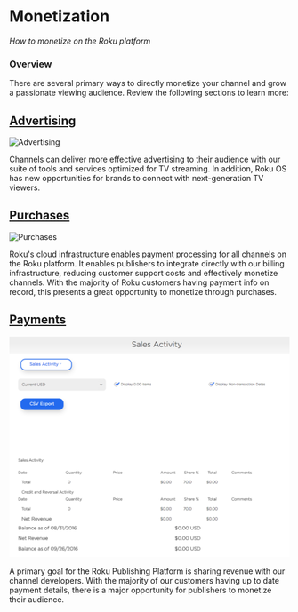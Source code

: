 # Monetization

*How to monetize on the Roku platform*

### Overview
There are several primary ways to directly monetize your channel and grow a passionate viewing audience. Review the following sections to learn more:

## [Advertising](/publish/monetization/advertising.md)

![Advertising](https://image.roku.com/blog/developer/files/2016/02/SceneGraph-Diagrams__OverhangPanel_3.png)

Channels can deliver more effective advertising to their audience with our suite of tools and services optimized for TV streaming. In addition, Roku OS has new opportunities for brands to connect with next-generation TV viewers.

## [Purchases](/publish/monetization/purchases.md)

![Purchases](https://roku-developer-home-ghost-staging.s3.amazonaws.com/2016/Jun/Y292ZXItMTQ2NDgzMjQyMTgzNw==.png)

Roku's cloud infrastructure enables payment processing for all channels on the Roku platform. It enables publishers to integrate directly with our billing infrastructure, reducing customer support costs and effectively monetize channels. With the majority of Roku customers having payment info on record, this presents a great opportunity to monetize through purchases.

## [Payments](/publish/monetization/payments.md)

![Payments](../../images/billing-sales-activity.png)

A primary goal for the Roku Publishing Platform is sharing revenue with our channel developers. With the majority of our customers having up to date payment details, there is a major opportunity for publishers to monetize their audience.
